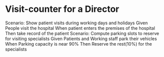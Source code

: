 # Visit-counter for a Director

Scenario: Show patient visits during working days and holidays
  Given 
  People visit the hospital
  When 
  patient enters the premises of the hospital
  Then 
  take record of the patient
Scenario: Compute parking slots to reserve for visiting specialists
  Given 
  Patients and Working staff park their vehicles
  When 
  Parking capacity is near 90% 
  Then 
  Reserve the rest(10%) for the specialists
